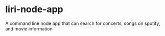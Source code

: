 # liri-node-app
A command line node app that can search for concerts, songs on spotify, and movie information
